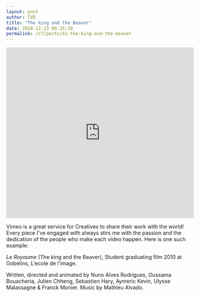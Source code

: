 ```yaml
---
layout: post
author: TVD
title: "The king and the Beaver"
date: 2010-12-23 09:35:29
permalink: /c7/posts/41-the-king-and-the-beaver
---
```


<iframe src="http://player.vimeo.com/video/13810139?title=0&amp;byline=0&amp;portrait=0" width="100%" height="460" frameborder="0" webkitAllowFullScreen allowFullScreen></iframe>

Vimeo is a great service for Creatives to share their work with the world! Every piece I've engaged with always stirs me with the passion and the dedication of the people who make each video happen. Here is one such example:

*Le Royaume* (The king and the Beaver), Student graduating film 2010 at Gobelins, L'ecole de l'image.

Written, directed and animated by Nuno Alves Rodrigues, Oussama Bouacheria, Julien Chheng, Sebastien Hary, Aymeric Kevin, Ulysse Malassagne & Franck Monier.
Music by Mathieu Alvado. 

